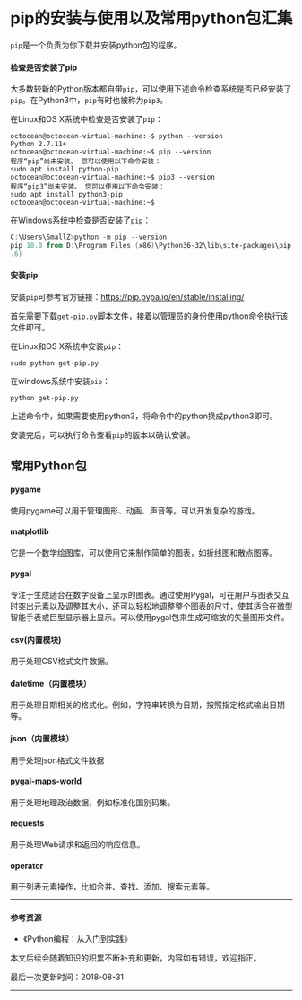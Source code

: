 # pip的安装与使用以及常用python包汇集

`pip`是一个负责为你下载并安装python包的程序。

#### 检查是否安装了pip

大多数较新的Python版本都自带`pip`，可以使用下述命令检查系统是否已经安装了`pip`。在Python3中，`pip`有时也被称为`pip3`。

在Linux和OS X系统中检查是否安装了`pip`：

```shell
octocean@octocean-virtual-machine:~$ python --version
Python 2.7.11+
octocean@octocean-virtual-machine:~$ pip --version
程序“pip”尚未安装。 您可以使用以下命令安装：
sudo apt install python-pip
octocean@octocean-virtual-machine:~$ pip3 --version
程序“pip3”尚未安装。 您可以使用以下命令安装：
sudo apt install python3-pip
octocean@octocean-virtual-machine:~$ 
```

在Windows系统中检查是否安装了`pip`：

```powershell
C:\Users\SmallZ>python -m pip --version
pip 18.0 from D:\Program Files (x86)\Python36-32\lib\site-packages\pip (python 3
.6)
```

#### 安装pip

安装`pip`可参考官方链接：https://pip.pypa.io/en/stable/installing/

首先需要下载`get-pip.py`脚本文件，接着以管理员的身份使用python命令执行该文件即可。

在Linux和OS X系统中安装`pip`：

```shell
sudo python get-pip.py
```

在windows系统中安装`pip`：

```
python get-pip.py
```

上述命令中，如果需要使用python3，将命令中的python换成python3即可。

安装完后，可以执行命令查看`pip`的版本以确认安装。



## 常用Python包

#### pygame

使用pygame可以用于管理图形、动画、声音等。可以开发复杂的游戏。



#### matplotlib

它是一个数学绘图库，可以使用它来制作简单的图表，如折线图和散点图等。



#### pygal

专注于生成适合在数字设备上显示的图表。通过使用Pygal，可在用户与图表交互时突出元素以及调整其大小，还可以轻松地调整整个图表的尺寸，使其适合在微型智能手表或巨型显示器上显示。可以使用pygal包来生成可缩放的矢量图形文件。



#### csv(内置模块)

用于处理CSV格式文件数据。



#### datetime（内置模块）

用于处理日期相关的格式化。例如，字符串转换为日期，按照指定格式输出日期等。



#### json（内置模块）

用于处理json格式文件数据



#### pygal-maps-world

用于处理地理政治数据，例如标准化国别码集。



#### requests

用于处理Web请求和返回的响应信息。



#### operator

用于列表元素操作，比如合并、查找、添加、搜索元素等。

------



#### 参考资源

- 《Python编程：从入门到实践》

 

本文后续会随着知识的积累不断补充和更新，内容如有错误，欢迎指正。

最后一次更新时间：2018-08-31

------



























